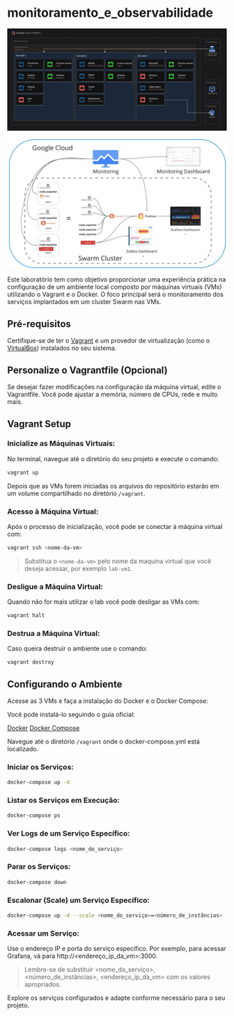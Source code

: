 # monitoramento_e_observabilidade

![Diagrama](assets/diagrama.png "Diagrama do Lab")

![Diagrama de Integracoes](assets/diagrama_integracoes.jpg "Diagrama do Lab")

Este laboratório tem como objetivo proporcionar uma experiência prática na configuração de um ambiente local composto por máquinas virtuais (VMs) utilizando o Vagrant e o Docker. O foco principal será o monitoramento dos serviços implantados em um cluster Swarm nas VMs.

## Pré-requisitos
Certifique-se de ter o [Vagrant](https://developer.hashicorp.com/vagrant/downloads?product_intent=vagrant) e um provedor de virtualização (como o [VirtualBox](https://www.virtualbox.org/wiki/Downloads)) instalados no seu sistema.


## Personalize o Vagrantfile (Opcional)
Se desejar fazer modificações na configuração da máquina virtual, edite o Vagrantfile. Você pode ajustar a memória, número de CPUs, rede e muito mais.

## Vagrant Setup

### Inicialize as Máquinas Virtuais:

No terminal, navegue até o diretório do seu projeto e execute o comando:
```bash
vagrant up
```

Depois que as VMs forem iniciadas os arquivos do repositório estarão em um volume compartilhado no diretório `/vagrant`.

### Acesso à Máquina Virtual:

Após o processo de inicialização, você pode se conectar à máquina virtual com:

```bash
vagrant ssh <nome-da-vm>
```

> Substitua o `<nome-da-vm>` pelo nome da maquina virtual que você deseja acessar, por exemplo `lab-vm1`.

### Desligue a Máquina Virtual:

Quando não for mais utilizar o lab você pode desligar as VMs com:

```bash
vagrant halt
```


### Destrua a Máquina Virtual:

Caso queira destruir o ambiente use o comando:

```bash
vagrant destroy
```


## Configurando o Ambiente

Acesse as 3 VMs e faça a instalação do Docker e o Docker Compose:

Você pode instalá-lo seguindo o guia oficial:

[Docker](https://docs.docker.com/engine/install/ubuntu/)
[Docker Compose](https://docs.docker.com/compose/install/)

Navegue até o diretório `/vagrant` onde o docker-compose.yml está localizado.

### Iniciar os Serviços:

```bash
docker-compose up -d
```
### Listar os Serviços em Execução:

```bash
docker-compose ps
```

### Ver Logs de um Serviço Específico:

```bash
docker-compose logs <nome_do_serviço>
```

### Parar os Serviços:

```bash
docker-compose down
```

### Escalonar (Scale) um Serviço Específico:

```bash
docker-compose up -d --scale <nome_do_serviço>=<número_de_instâncias>
```

### Acessar um Serviço:

Use o endereço IP e porta do serviço específico. Por exemplo, para acessar Grafana, vá para http://<endereço_ip_da_vm>:3000.

> Lembre-se de substituir <nome_do_serviço>, <número_de_instâncias>, <endereço_ip_da_vm> com os valores apropriados.

Explore os serviços configurados e adapte conforme necessário para o seu projeto.
